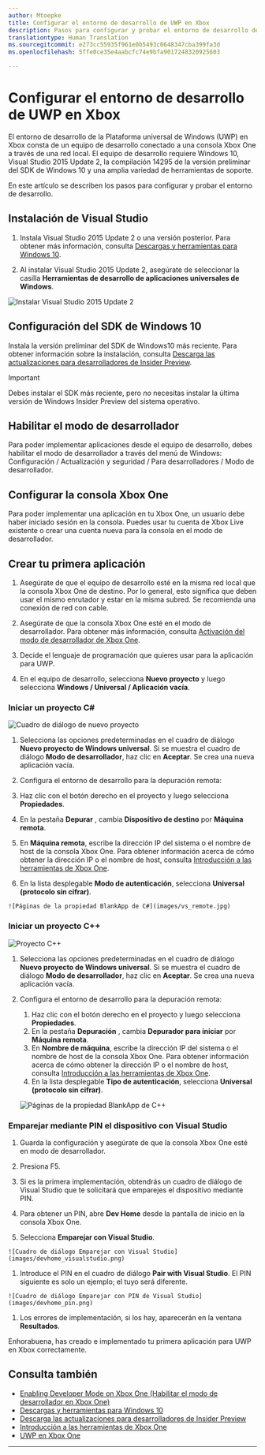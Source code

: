 ```yaml
---
author: Mtoepke
title: Configurar el entorno de desarrollo de UWP en Xbox
description: Pasos para configurar y probar el entorno de desarrollo de UWP en Xbox.
translationtype: Human Translation
ms.sourcegitcommit: e273cc55935f961e0b5493c0648347cba399fa3d
ms.openlocfilehash: 5ffe0ce35e4aabcfc74e9bfa9017248320925603

---
```


# Configurar el entorno de desarrollo de UWP en Xbox

El entorno de desarrollo de la Plataforma universal de Windows (UWP) en Xbox consta de un equipo de desarrollo conectado a una consola Xbox One a través de una red local.
El equipo de desarrollo requiere Windows 10, Visual Studio 2015 Update 2, la compilación 14295 de la versión preliminar del SDK de Windows 10 y una amplia variedad de herramientas de soporte.


En este artículo se describen los pasos para configurar y probar el entorno de desarrollo.

## Instalación de Visual Studio

1. Instala Visual Studio 2015 Update 2 o una versión posterior. Para obtener más información, consulta [Descargas y herramientas para Windows 10](https://dev.windows.com/downloads).

1. Al instalar Visual Studio 2015 Update 2, asegúrate de seleccionar la casilla **Herramientas de desarrollo de aplicaciones universales de Windows**.

  ![Instalar Visual Studio 2015 Update 2](images/vs_install_tools.png)

## Configuración del SDK de Windows 10

Instala la versión preliminar del SDK de Windows10 más reciente. Para obtener información sobre la instalación, consulta [Descarga las actualizaciones para desarrolladores de Insider Preview](http://go.microsoft.com/fwlink/p/?LinkId=780552).

> [!IMPORTANT]
> Debes instalar el SDK más reciente, pero _no_ necesitas instalar la última versión de Windows Insider Preview del sistema operativo.

## Habilitar el modo de desarrollador

Para poder implementar aplicaciones desde el equipo de desarrollo, debes habilitar el modo de desarrollador a través del menú de Windows: Configuración / Actualización y seguridad / Para desarrolladores / Modo de desarrollador.

## Configurar la consola Xbox One

Para poder implementar una aplicación en tu Xbox One, un usuario debe haber iniciado sesión en la consola. Puedes usar tu cuenta de Xbox Live existente o crear una cuenta nueva para la consola en el modo de desarrollador. 

## Crear tu primera aplicación

1. Asegúrate de que el equipo de desarrollo esté en la misma red local que la consola Xbox One de destino. Por lo general, esto significa que deben usar el mismo enrutador y estar en la misma subred. Se recomienda una conexión de red con cable.

1. Asegúrate de que la consola Xbox One esté en el modo de desarrollador.  Para obtener más información, consulta [Activación del modo de desarrollador de Xbox One](devkit-activation.md).

1. Decide el lenguaje de programación que quieres usar para la aplicación para UWP.

1. En el equipo de desarrollo, selecciona **Nuevo proyecto** y luego selecciona **Windows / Universal / Aplicación vacía**.

### Iniciar un proyecto C#

  ![Cuadro de diálogo de nuevo proyecto](images/vs_universal_blank.jpg)

1. Selecciona las opciones predeterminadas en el cuadro de diálogo **Nuevo proyecto de Windows universal**. Si se muestra el cuadro de diálogo **Modo de desarrollador**, haz clic en **Aceptar**. Se crea una nueva aplicación vacía.

1. Configura el entorno de desarrollo para la depuración remota:

  1. Haz clic con el botón derecho en el proyecto y luego selecciona **Propiedades**.
  1. En la pestaña **Depurar** , cambia **Dispositivo de destino** por **Máquina remota**.
  1. En **Máquina remota**, escribe la dirección IP del sistema o el nombre de host de la consola Xbox One. Para obtener información acerca de cómo obtener la dirección IP o el nombre de host, consulta [Introducción a las herramientas de Xbox One](introduction-to-xbox-tools.md).
  1. En la lista desplegable **Modo de autenticación**, selecciona **Universal (protocolo sin cifrar)**.

    ![Páginas de la propiedad BlankApp de C#](images/vs_remote.jpg)

### Iniciar un proyecto C++

  ![Proyecto C++](images/vs_universal_cpp_blank.jpg)

1. Selecciona las opciones predeterminadas en el cuadro de diálogo **Nuevo proyecto de Windows universal**. Si se muestra el cuadro de diálogo **Modo de desarrollador**, haz clic en **Aceptar**. Se crea una nueva aplicación vacía.

1. Configura el entorno de desarrollo para la depuración remota:

   1. Haz clic con el botón derecho en el proyecto y luego selecciona **Propiedades**.
   1. En la pestaña **Depuración** , cambia **Depurador para iniciar** por **Máquina remota**.
   1. En **Nombre de máquina**, escribe la dirección IP del sistema o el nombre de host de la consola Xbox One. Para obtener información acerca de cómo obtener la dirección IP o el nombre de host, consulta [Introducción a las herramientas de Xbox One](introduction-to-xbox-tools.md).
   1. En la lista desplegable **Tipo de autenticación**, selecciona **Universal (protocolo sin cifrar)**.

    ![Páginas de la propiedad BlankApp de C++](images/vs_remote_cpp.jpg)

### Emparejar mediante PIN el dispositivo con Visual Studio

1. Guarda la configuración y asegúrate de que la consola Xbox One esté en modo de desarrollador.

1. Presiona F5.

1. Si es la primera implementación, obtendrás un cuadro de diálogo de Visual Studio que te solicitará que emparejes el dispositivo mediante PIN.

  1. Para obtener un PIN, abre **Dev Home** desde la pantalla de inicio en la consola Xbox One.
  1. Selecciona **Emparejar con Visual Studio**.

    ![Cuadro de diálogo Emparejar con Visual Studio](images/devhome_visualstudio.png)

  1. Introduce el PIN en el cuadro de diálogo **Pair with Visual Studio**. El PIN siguiente es solo un ejemplo; el tuyo será diferente.

    ![Cuadro de diálogo Emparejar con PIN de Visual Studio](images/devhome_pin.png)

  1. Los errores de implementación, si los hay, aparecerán en la ventana **Resultados**.

Enhorabuena, has creado e implementado tu primera aplicación para UWP en Xbox correctamente.



## Consulta también
- [Enabling Developer Mode on Xbox One (Habilitar el modo de desarrollador en Xbox One)](devkit-activation.md)  
- [Descargas y herramientas para Windows 10](https://dev.windows.com/downloads)  
- [Descarga las actualizaciones para desarrolladores de Insider Preview](http://go.microsoft.com/fwlink/?LinkId=780552)  
- [Introducción a las herramientas de Xbox One](introduction-to-xbox-tools.md) 
- [UWP en Xbox One](index.md)

----



<!--HONumber=Aug16_HO3-->


